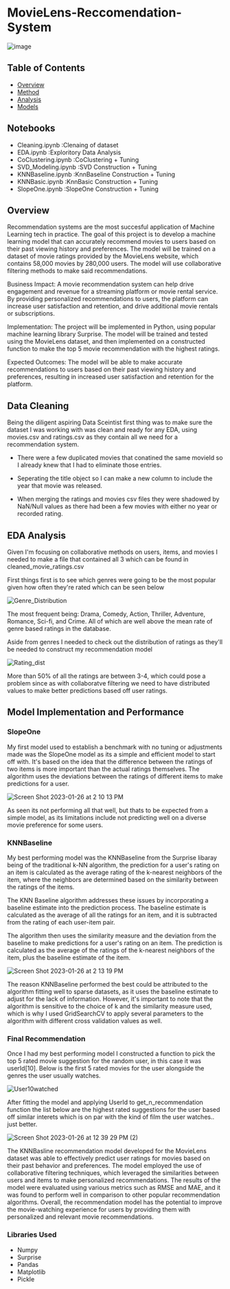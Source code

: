 # MovieLens-Reccomendation-System
![image](https://user-images.githubusercontent.com/117116368/214936782-a38b3e99-382e-45e7-9514-18cf809cc060.png)
## Table of Contents

* [Overview](#Overview)
* [Method](#Process)
* [Analysis](#Exploritory-Data-Analysis)
* [Models](#Model-Implementation-and-Performance)

## Notebooks
* Cleaning.ipynb :Clenaing of dataset
* EDA.ipynb :Exploritory Data Analysis
* CoClustering.ipynb :CoClustering + Tuning
* SVD_Modeling.ipynb :SVD Construction + Tuning
* KNNBaseline.ipynb :KnnBaseline Construction + Tuning
* KNNBasic.ipynb :KnnBasic Construction + Tuning
* SlopeOne.ipynb :SlopeOne Construction + Tuning

## Overview

Recommendation systems are the most succesful application of Machine Learning tech in practice. The goal of this project is to develop a machine learning model that can accurately recommend movies to users based on their past viewing history and preferences. The model will be trained on a dataset of movie ratings provided by the MovieLens website, which contains 58,000 movies by 280,000 users. The model will use collaborative filtering methods to make said recommendations. 

Business Impact: A movie recommendation system can help drive engagement and revenue for a streaming platform or movie rental service. By providing personalized recommendations to users, the platform can increase user satisfaction and retention, and drive additional movie rentals or subscriptions.

Implementation: The project will be implemented in Python, using popular machine learning library Surprise. The model will be trained and tested using the MovieLens dataset, and then implemented on a constructed function to make the top 5 movie recommendation with the highest ratings. 

Expected Outcomes: The model will be able to make accurate recommendations to users based on their past viewing history and preferences, resulting in increased user satisfaction and retention for the platform.

## Data Cleaning

Being the diligent aspiring Data Sceintist first thing was to make sure the dataset I was working with was clean and ready for any EDA, using movies.csv and ratings.csv as they contain all we need for a recommendation system.

* There were a few duplicated movies that conatined the same movieId so I already knew that I had to eliminate those entries.

* Seperating the title object so I can make a new column to include the year that movie was released.

* When merging the ratings and movies csv files they were shadowed by NaN/Null values as there had been a few movies with either no year or recorded rating.

## EDA Analysis

Given I'm focusing on collaborative methods on users, items, and movies I needed to make a file that contained all 3 which can be found in cleaned_movie_ratings.csv

First things first is to see which genres were going to be the most popular given how often they're rated which can be seen below

![Genre_Distribution](https://user-images.githubusercontent.com/117116368/214921144-87948ccb-ee4a-41d5-a056-5309f0db5f51.png)

The most frequent being: Drama, Comedy, Action, Thriller, Adventure, Romance, Sci-fi, and Crime. All of which are well above the mean rate of genre based ratings in the database.

Aside from genres I needed to check out the distribution of ratings as they'll be needed to construct my recommendation model

![Rating_dist](https://user-images.githubusercontent.com/117116368/214923053-240d96b6-f675-451d-8ebd-b585414fae1d.png)

More than 50% of all the ratings are between 3-4, which could pose a problem since as with collaboratve filtering we need to have distributed values to make better predictions based off user ratings.


## Model Implementation and Performance
### SlopeOne

My first model used to establish a benchmark with no tuning or adjustments made was the SlopeOne model as its a simple and efficient model to start off with. It's based on the idea that the difference between the ratings of two items is more important than the actual ratings themselves. The algorithm uses the deviations between the ratings of different items to make predictions for a user.

![Screen Shot 2023-01-26 at 2 10 13 PM](https://user-images.githubusercontent.com/117116368/214927637-8c1e91e1-2e62-4a72-b270-087629a413ea.png)

As seen its not performing all that well, but thats to be expected from a simple model, as its limitations include not predicting well on a diverse movie preference for some users.


### KNNBaseline
My best performing model was the KNNBaseline from the Surprise libaray being of the traditional k-NN algorithm, the prediction for a user's rating on an item is calculated as the average rating of the k-nearest neighbors of the item, where the neighbors are determined based on the similarity between the ratings of the items.

The KNN Baseline algorithm addresses these issues by incorporating a baseline estimate into the prediction process. The baseline estimate is calculated as the average of all the ratings for an item, and it is subtracted from the rating of each user-item pair.

The algorithm then uses the similarity measure and the deviation from the baseline to make predictions for a user's rating on an item. The prediction is calculated as the average of the ratings of the k-nearest neighbors of the item, plus the baseline estimate of the item.

![Screen Shot 2023-01-26 at 2 13 19 PM](https://user-images.githubusercontent.com/117116368/214928276-6f2cc8ec-c23e-4a88-9ff4-283f1da75795.png)

The reason KNNBaseline performed the best could be attributed to the algorithm fitting well to sparse datasets, as it uses the baseline estimate to adjust for the lack of information. However, it's important to note that the algorithm is sensitive to the choice of k and the similarity measure used, which is why I used GridSearchCV to apply several parameters to the algorithm with different cross validation values as well. 


### Final Recommendation 

Once I had my best performing model I constructed a function to pick the top 5 rated movie suggestion for the random user, in this case it was userId[10]. Below is the first 5 rated movies for the user alongside the genres the user usually watches. 

![User10watched](https://user-images.githubusercontent.com/117116368/214931037-1d97f398-ca5f-4286-997d-73813a1ad2dd.png)

After fitting the model and applying UserId to get_n_recommendation function the list below are the highest rated suggestions for the user based off similar interets which is on par with the kind of film the user watches.. just better.

![Screen Shot 2023-01-26 at 12 39 29 PM (2)](https://user-images.githubusercontent.com/117116368/214931663-80742ab8-ce63-4b2c-9a51-f9064aa19a3f.png)


The KNNBasline recommendation model developed for the MovieLens dataset was able to effectively predict user ratings for movies based on their past behavior and preferences. The model employed the use of collaborative filtering techniques, which leveraged the similarities between users and items to make personalized recommendations. The results of the model were evaluated using various metrics such as RMSE and MAE, and it was found to perform well in comparison to other popular recommendation algorithms. Overall, the recommendation model has the potential to improve the movie-watching experience for users by providing them with personalized and relevant movie recommendations.

### Libraries Used

* Numpy
* Surprise 
* Pandas
* Matplotlib
* Pickle
